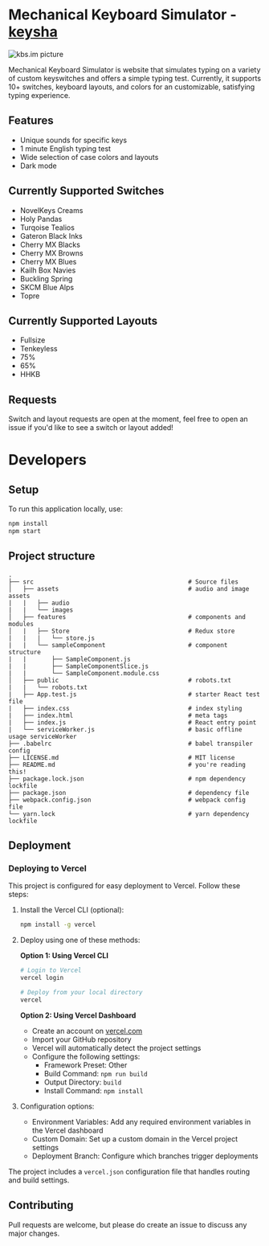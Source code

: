 # Mechanical Keyboard Simulator - [keysha](https://keysha43.vercel.app)
![kbs.im picture](https://github.com/tplai/kbsim/blob/master/src/assets/images/demo.PNG)

Mechanical Keyboard Simulator is website that simulates typing on a variety of custom keyswitches and offers a simple typing test. Currently, it supports 10+ switches, keyboard layouts, and colors for an customizable, satisfying typing experience.

## Features
- Unique sounds for specific keys
- 1 minute English typing test
- Wide selection of case colors and layouts
- Dark mode

## Currently Supported Switches
- NovelKeys Creams
- Holy Pandas
- Turqoise Tealios
- Gateron Black Inks
- Cherry MX Blacks
- Cherry MX Browns
- Cherry MX Blues
- Kailh Box Navies
- Buckling Spring
- SKCM Blue Alps
- Topre

## Currently Supported Layouts
- Fullsize
- Tenkeyless
- 75%
- 65%
- HHKB

## Requests
Switch and layout requests are open at the moment, feel free to open an issue if you'd like to see a switch or layout added!

# Developers

## Setup
To run this application locally, use:

```bash
npm install
npm start
```

## Project structure
    .
    ├── src                                           # Source files
    │   ├── assets                                    # audio and image assets
    |   |   ├── audio  
    |   |   └── images
    │   ├── features                                  # components and modules
    │   |   ├── Store                                 # Redux store
    |   |   |   └── store.js
    |   |   └── sampleComponent                       # component structure
    |   |       ├── SampleComponent.js
    |   |       ├── SampleComponentSlice.js
    |   |       └── SampleComponent.module.css
    │   ├── public                                    # robots.txt
    |   |   └── robots.txt
    |   ├── App.test.js                               # starter React test file
    |   ├── index.css                                 # index styling
    |   ├── index.html                                # meta tags
    |   ├── index.js                                  # React entry point
    |   └── serviceWorker.js                          # basic offline usage serviceWorker
    ├── .babelrc                                      # babel transpiler config
    ├── LICENSE.md                                    # MIT license
    ├── README.md                                     # you're reading this!
    ├── package.lock.json                             # npm dependency lockfile
    ├── package.json                                  # dependency file
    ├── webpack.config.json                           # webpack config file
    └── yarn.lock                                     # yarn dependency lockfile

## Deployment

### Deploying to Vercel

This project is configured for easy deployment to Vercel. Follow these steps:

1. Install the Vercel CLI (optional):
   ```bash
   npm install -g vercel
   ```

2. Deploy using one of these methods:

   **Option 1: Using Vercel CLI**
   ```bash
   # Login to Vercel
   vercel login
   
   # Deploy from your local directory
   vercel
   ```

   **Option 2: Using Vercel Dashboard**
   - Create an account on [vercel.com](https://vercel.com)
   - Import your GitHub repository
   - Vercel will automatically detect the project settings
   - Configure the following settings:
     - Framework Preset: Other
     - Build Command: `npm run build`
     - Output Directory: `build`
     - Install Command: `npm install`

3. Configuration options:
   - Environment Variables: Add any required environment variables in the Vercel dashboard
   - Custom Domain: Set up a custom domain in the Vercel project settings
   - Deployment Branch: Configure which branches trigger deployments

The project includes a `vercel.json` configuration file that handles routing and build settings.

## Contributing
Pull requests are welcome, but please do create an issue to discuss any major changes.
